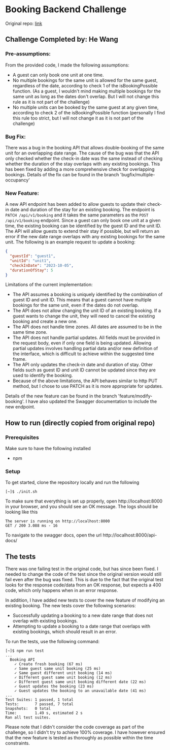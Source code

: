 # Booking Backend Challenge 
Original repo: [link](https://github.com/limehome/backend-challenge-typescript/tree/main?tab=readme-ov-file#backend-challenge---typescript)

## Challenge Completed by: He Wang

### Pre-assumptions:
From the provided code, I made the following assumptions:
- A guest can only book one unit at one time.
- No multiple bookings for the same unit is allowed for the same guest, regardless of the date, according to check 1 of the isBookingPossible function. (As a guest, I wouldn't mind making multiple bookings for the same unit as long as the dates don't overlap. But I will not change this rule as it is not part of the challenge)
- No multiple units can be booked by the same guest at any given time, according to check 2 of the isBookingPossible function (personally I find this rule too strict, but I will not change it as it is not part of the challenge)

### Bug Fix:
There was a bug in the booking API that allows double-booking of the same unit for an overlapping date range. 
The cause of the bug was that the API only checked whether the check-in date was the same instead of checking whether the duration of the stay overlaps with any existing bookings. 
This has been fixed by adding a more comprehensive check for overlapping bookings. Details of the fix can be found in the branch 'bugfix/multiple-occupancy'

### New Feature:
A new API endpoint has been added to allow guests to update their check-in date and duration of the stay for an existing booking.
The endpoint is `PATCH /api/v1/booking` and it takes the same parameters as the `POST /api/v1/booking` endpoint. Since a guest can only book one unit at a given time, the existing booking can be identified by the guest ID and the unit ID.
The API will allow guests to extend their stay if possible, but will return an error if the new date range overlaps with any existing bookings for the same unit.
The following is an example request to update a booking:

```json
{
  "guestId": "guest1",
  "unitId": "unit1",
  "checkInDate": "2023-10-05",
  "durationOfStay": 5
}
```
Limitations of the current implementation:
- The API assumes a booking is uniquely identified by the combination of guest ID and unit ID. This means that a guest cannot have multiple bookings for the same unit, even if the dates do not overlap.
- The API does not allow changing the unit ID of an existing booking. If a guest wants to change the unit, they will need to cancel the existing booking and create a new one.
- The API does not handle time zones. All dates are assumed to be in the same time zone.
- The API does not handle partial updates. All fields must be provided in the request body, even if only one field is being updated. Allowing partial updates involves handling partial data and/or new definition of the interface, which is difficult to achieve within the suggested time frame.
- The API only updates the check-in date and duration of stay. Other fields such as guest ID and unit ID cannot be updated since they are used to identify the booking.
- Because of the above limitations, the API behaves similar to http PUT method, but I chose to use PATCH as it is more appropriate for updates.

Details of the new feature can be found in the branch 'feature/modify-booking'. I have also updated the Swagger documentation to include the new endpoint.

## How to run (directly copied from original repo)

### Prerequisites

Make sure to have the following installed

- npm

### Setup


To get started, clone the repository locally and run the following

```shell
[~]$ ./init.sh
```

To make sure that everything is set up properly, open http://localhost:8000 in your browser, and you should see an OK message.
The logs should be looking like this

```shell
The server is running on http://localhost:8000
GET / 200 3.088 ms - 16
```

To navigate to the swagger docs, open the url http://localhost:8000/api-docs/


## The tests

There was one failing test in the original code, but has since been fixed.
I needed to change the code of the test since the original version would still fail even after the bug was fixed.
This is due to the fact that the original test looks for the response code/data from an OK response, but expects a 400 code, which only happens when in an error response.

In addition, I have added new tests to cover the new feature of modifying an existing booking. The new tests cover the following scenarios:
- Successfully updating a booking to a new date range that does not overlap with existing bookings.
- Attempting to update a booking to a date range that overlaps with existing bookings, which should result in an error.

To run the tests, use the following command:

```shell
[~]$ npm run test
...
  Booking API
    ✓ Create fresh booking (67 ms)
    ✓ Same guest same unit booking (25 ms)
    ✓ Same guest different unit booking (14 ms)
    ✓ Different guest same unit booking (12 ms)
    ✓ Different guest same unit booking different date (22 ms)
    ✓ Guest updates the booking (23 ms)
    ✓ Guest updates the booking to an unavailable date (41 ms)
...
Test Suites: 1 passed, 1 total
Tests:       7 passed, 7 total
Snapshots:   0 total
Time:        1.49 s, estimated 2 s
Ran all test suites.
```
Please note that I didn't consider the code coverage as part of the challenge, so I didn't try to achieve 100% coverage. I have however ensured that the new feature is tested as thoroughly as possible within the time constraints.